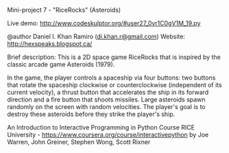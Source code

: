 Mini-project 7 - "RiceRocks" (Asteroids)

Live demo: http://www.codeskulptor.org/#user27_0vr1C0gV1M_19.py

@author Daniel I. Khan Ramiro (di.khan.r@gmail.com)
Website: http://hexspeaks.blogspot.ca/

Brief description: 
This is a 2D space game RiceRocks that is inspired by the classic arcade game Asteroids (1979).

In the game, the player controls a spaceship via four buttons: two buttons that rotate the spaceship 
clockwise or counterclockwise (independent of its current velocity), a thrust button that accelerates 
the ship in its forward direction and a fire button that shoots missiles. Large asteroids spawn randomly 
on the screen with random velocities. The player's goal is to destroy these asteroids before they strike 
the player's ship.

An Introduction to Interactive Programming in Python Course
RICE University - https://www.coursera.org/course/interactivepython
by Joe Warren, John Greiner, Stephen Wong, Scott Rixner